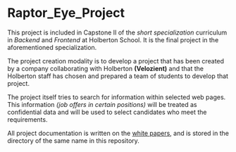 # Raptor_Eye_Project

This project is included in Capstone II of the *short specialization* curriculum in *Backend* and *Frontend* at Holberton School. It is the final project in the aforementioned specialization.

The project creation modality is to develop a project that has been created by a company collaborating with Holberton **(Velozient)** and that the Holberton staff has chosen and prepared a team of students to develop that project.

The project itself tries to search for information within selected web pages. This information *(job offers in certain positions)* will be treated as confidential data and will be used to select candidates who meet the requirements.

All project documentation is written on the [white papers](), and is stored in the directory of the same name in this repository.
